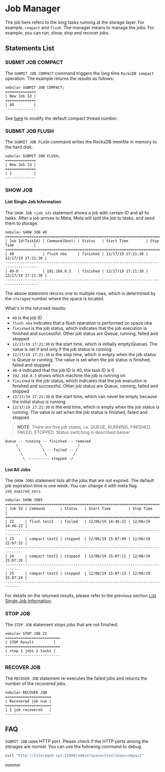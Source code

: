 # Job Manager

The job here refers to the long tasks running at the storage layer. For example, `compact` and `flush`. The manager means to manage the jobs. For example, you can run, show, stop and recover jobs.

## Statements List

### SUBMIT JOB COMPACT

The `SUBMIT JOB COMPACT` command triggers the long time `RocksDB compact` operation. The example returns the results as follows:

```ngql
nebula> SUBMIT JOB COMPACT;
==============
| New Job Id |
==============
| 40         |
--------------
```

See [here](../../3.build-develop-and-administration/3.configurations/5.storage-config.md) to modify the default compact thread number.

### SUBMIT JOB FLUSH

The `SUBMIT JOB FLUSH` command writes the RocksDB memfile in memory to the hard disk.

```ngql
nebula> SUBMIT JOB FLUSH;
==============
| New Job Id |
==============
| 2          |
--------------
```

### SHOW JOB

#### List Single Job Information

The `SHOW JOB <job_id>` statement shows a job with certain ID and all its tasks. After a job arrives to Meta, Meta will split the job to tasks, and send them to storage.

```ngql
nebula> SHOW JOB 40
=====================================================================================
| Job Id(TaskId) | Command(Dest) | Status   | Start Time        | Stop Time         |
=====================================================================================
| 40             | flush nba     | finished | 12/17/19 17:21:30 | 12/17/19 17:21:30 |
-------------------------------------------------------------------------------------
| 40-0           | 192.168.8.5   | finished | 12/17/19 17:21:30 | 12/17/19 17:21:30 |
-------------------------------------------------------------------------------------
```

The above statement returns one to multiple rows, which is determined by the `storaged` number where the space is located.

What's in the returned results:

- `40` is the job ID
- `flush nba` indicates that a flush operation is performed on space nba
- `finished` is the job status, which indicates that the job execution is finished and successful. Other job status are Queue, running, failed and stopped
- `12/17/19 17:21:30` is the start time, which is initially empty(Queue). The value is set if and only if the job status is running.
- `12/17/19 17:21:30` is the stop time, which is empty when the job status is Queue or running. The value is set when the job status is finished, failed and stopped
- `40-0` indicated that the job ID is 40, the task ID is 0
- `192.168.8.5` shows which machine the job is running on
- `finished` is the job status, which indicates that the job execution is finished and successful. Other job status are Queue, running, failed and stopped
- `12/17/19 17:21:30` is the start time, which can never be empty because the initial status is running
- `12/17/19 17:21:30` is the end time, which is empty when the job status is running. The value is set when the job status is finished, failed and stopped

> **NOTE**: There are five job states, i.e. QUEUE, RUNNING, FINISHED, FAILED, STOPPED. Status switching is described below:

```ngql
Queue -- running -- finished -- removed
     \          \                /
      \          \ -- failed -- /
       \          \            /
        \ ---------- stopped -/
```

#### List All Jobs

The `SHOW JOBS` statement lists all the jobs that are not expired. The default job expiration time is one week. You can change it with meta flag `job_expired_secs`.

```ngql
nebula> SHOW JOBS
=============================================================================
| Job Id | Command       | Status   | Start Time        | Stop Time         |
=============================================================================
| 22     | flush test2   | failed   | 12/06/19 14:46:22 | 12/06/19 14:46:22 |
-----------------------------------------------------------------------------
| 23     | compact test2 | stopped  | 12/06/19 15:07:09 | 12/06/19 15:07:33 |
-----------------------------------------------------------------------------
| 24     | compact test2 | stopped  | 12/06/19 15:07:11 | 12/06/19 15:07:20 |
-----------------------------------------------------------------------------
| 25     | compact test2 | stopped  | 12/06/19 15:07:13 | 12/06/19 15:07:24 |
-----------------------------------------------------------------------------
```

For details on the returned results, please refer to the previous section [List Single Job Information](#list-single-job-information).

### STOP JOB

The `STOP JOB` statement stops jobs that are not finished.

```ngql
nebula> STOP JOB 22
=========================
| STOP Result         |
=========================
| stop 1 jobs 2 tasks |
-------------------------
```

### RECOVER JOB

The `RECOVER JOB` statement re-executes the failed jobs and returns the number of the recovered jobs.

```ngql
nebula> RECOVER JOB
=====================
| Recovered job num |
=====================
| 5 job recovered   |
---------------------
```

## FAQ

`SUBMIT JOB` uses HTTP port. Please check if the HTTP ports among the storages are normal. You can use the following command to debug.

```bash
curl "http://{storaged-ip}:12000/admin?space={test}&op=compact"
```

mmmm
